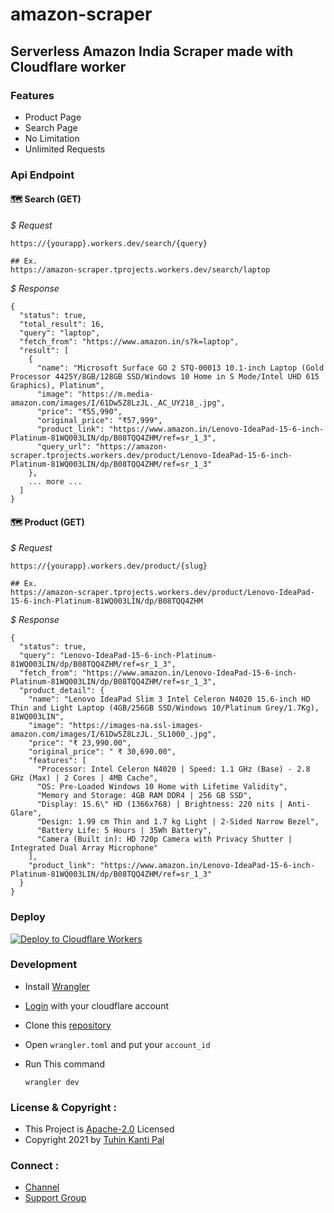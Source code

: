 # amazon-scraper
## Serverless Amazon India Scraper made with Cloudflare worker

### Features

- Product Page
- Search Page
- No Limitation
- Unlimited Requests

### Api Endpoint

#### 🗺 **Search (GET)**

*$ Request*

```
https://{yourapp}.workers.dev/search/{query}

## Ex.
https://amazon-scraper.tprojects.workers.dev/search/laptop
```
*$ Response*

```
{
  "status": true,
  "total_result": 16,
  "query": "laptop",
  "fetch_from": "https://www.amazon.in/s?k=laptop",
  "result": [
    {
      "name": "Microsoft Surface GO 2 STQ-00013 10.1-inch Laptop (Gold Processor 4425Y/8GB/128GB SSD/Windows 10 Home in S Mode/Intel UHD 615 Graphics), Platinum",
      "image": "https://m.media-amazon.com/images/I/61Dw5Z8LzJL._AC_UY218_.jpg",
      "price": "₹55,990",
      "original_price": "₹57,999",
      "product_link": "https://www.amazon.in/Lenovo-IdeaPad-15-6-inch-Platinum-81WQ003LIN/dp/B08TQQ4ZHM/ref=sr_1_3",
      "query_url": "https://amazon-scraper.tprojects.workers.dev/product/Lenovo-IdeaPad-15-6-inch-Platinum-81WQ003LIN/dp/B08TQQ4ZHM/ref=sr_1_3"
    },
    ... more ...
  ]
}
```

#### 🗺 **Product (GET)**

*$ Request*

```
https://{yourapp}.workers.dev/product/{slug}

## Ex.
https://amazon-scraper.tprojects.workers.dev/product/Lenovo-IdeaPad-15-6-inch-Platinum-81WQ003LIN/dp/B08TQQ4ZHM
```

*$ Response*

```
{
  "status": true,
  "query": "Lenovo-IdeaPad-15-6-inch-Platinum-81WQ003LIN/dp/B08TQQ4ZHM/ref=sr_1_3",
  "fetch_from": "https://www.amazon.in/Lenovo-IdeaPad-15-6-inch-Platinum-81WQ003LIN/dp/B08TQQ4ZHM/ref=sr_1_3",
  "product_detail": {
    "name": "Lenovo IdeaPad Slim 3 Intel Celeron N4020 15.6-inch HD Thin and Light Laptop (4GB/256GB SSD/Windows 10/Platinum Grey/1.7Kg), 81WQ003LIN",
    "image": "https://images-na.ssl-images-amazon.com/images/I/61Dw5Z8LzJL._SL1000_.jpg",
    "price": "₹ 23,990.00",
    "original_price": " ₹ 30,690.00",
    "features": [
      "Processor: Intel Celeron N4020 | Speed: 1.1 GHz (Base) - 2.8 GHz (Max) | 2 Cores | 4MB Cache",
      "OS: Pre-Loaded Windows 10 Home with Lifetime Validity",
      "Memory and Storage: 4GB RAM DDR4 | 256 GB SSD",
      "Display: 15.6\" HD (1366x768) | Brightness: 220 nits | Anti-Glare",
      "Design: 1.99 cm Thin and 1.7 kg Light | 2-Sided Narrow Bezel",
      "Battery Life: 5 Hours | 35Wh Battery",
      "Camera (Built in): HD 720p Camera with Privacy Shutter | Integrated Dual Array Microphone"
    ],
    "product_link": "https://www.amazon.in/Lenovo-IdeaPad-15-6-inch-Platinum-81WQ003LIN/dp/B08TQQ4ZHM/ref=sr_1_3"
  }
}
```

### Deploy

[![Deploy to Cloudflare Workers](https://deploy.workers.cloudflare.com/button)](https://deploy.workers.cloudflare.com/?url=https://github.com/cachecleanerjeet/amazon-scraper)

### Development

- Install [Wrangler](https://developers.cloudflare.com/workers/cli-wrangler/install-update)
- [Login](https://developers.cloudflare.com/workers/cli-wrangler/authentication) with your cloudflare account
- Clone this [repository](https://github.com/cachecleanerjeet/amazon-scraper)
- Open `wrangler.toml` and put your `account_id`
- Run This command 

    ```
    wrangler dev
    ```

### License & Copyright :
- This Project is [Apache-2.0](https://github.com/cachecleanerjeet/amazon-scraper/blob/main/LICENSE) Licensed
- Copyright 2021 by [Tuhin Kanti Pal](https://github.com/cachecleanerjeet)

### Connect :
- [Channel](https://telegram.dog/tprojects)
- [Support Group](https://telegram.dog/t_projects)

